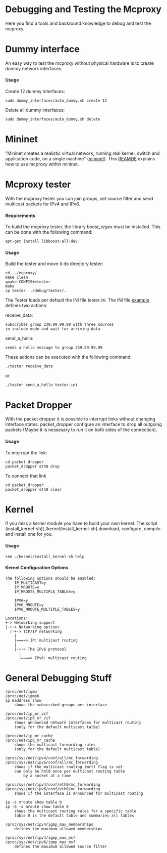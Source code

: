 <!--vim: set textwidth=80 formatoptions+=t wrapmargin=5 -->

Debugging and Testing the Mcproxy
=================================
Here you find a tools and backround knowledge to debug and test the mcproxy.


Dummy interface
===============
An easy way to test the mcproxy without physical hardware is to create dummy
network interfaces.

#### Usage
Create 12 dummy interfaces:

    sudo dummy_interfaces/auto_dummy.sh create 12

Delete all dummy interfaces:

    sudo dummy_interfaces/auto_dummy.sh delete

Mininet
=======
"Mininet creates a realistic virtual network, running real kernel, switch and
application code, on a single machine" ([mininet](mininet.org)). This
[REAMDE](mininet/README.md) explains how to use mcproxy within mininet.

Mcproxy tester
==============
With the mcproxy tester you can join groups, set source filter and send
multicast packets for IPv4 and IPv6.

#### Requirements
To build the mcproxy tester, the library _boost_regex_ must be installed. This
can be done with the following command:
  
    apt-get install libboost-all-dev

#### Usage
Build the tester and move it do directory tester:

    cd ../mcproxy/
    make clean 
    qmake CONFIG+=tester
    make
    cp tester ../debug/tester/.

The Tester loads per default the INI file _tester.ini_.  The INI file
[example](tester/tester.ini) defines two actions: 

receive_data: 

    subscribes group 239.99.99.99 with three sources
    in include mode and wait for arriving data

send_a_hello:

    sends a hello message to group 239.99.99.99       

These actions can be executed with the following command:

    ./tester receive_data

or

    ./tester send_a_hello tester.ini 

Packet Dropper
==============
With the packet dropper it is possible to interrupt links without changing
interface states. packet_dropper configure an interface to drop all outgoing
packets (Maybe it is nessesary to run it on both sides of the connection).

#### Usage
To interrupt the link:

    cd packet_dropper
    packet_dropper eth0 drop

To connect that link

    cd packet_dropper
    packet_dropper eth0 clear

Kernel
======
If you miss a kernel module you have to build your own kernel. The script
(install_kernel-sh)[./kernel/install_kernel-sh] download, configure, compile and
install one for you.

#### Usage
    see ./kernel/install_kernel-sh help

#### Kernel Configuration Options
    The following options should be enabled:
        IP_MULTICAST=y
        IP_MROUTE=y
        IP_MROUTE_MULTIPLE_TABLES=y

        IPV6=y
        IPV6_MROUTE=y
        IPV6_MROUTE_MULTIPLE_TABLES=y

    Locations:
    +-> Networking support
    |-+-> Networking options
      |-+-> TCP/IP networking
        |  
        |====> IP: multicast routing
        |
        |-+-> The IPv6 protocol
          |
          |====> IPv6: multicast routing


General Debugging Stuff
=======================
    /proc/net/igmp
    /proc/net/igmp6
    ip maddress show
        shows the subscribed groups per interface

    /proc/net/ip_mr_vif
    /proc/net/ip6_mr_vif
        shows announced network interfaces for multicast routing
        (only for the default multicast talbe)

    /proc/net/ip_mr_cache
    /proc/net/ip6_mr_cache
        shows the multicast forwarding rules
        (only for the default multicast table)

    /proc/sys/net/ipv4/conf/all/mc_forwarding
    /proc/sys/net/ipv6/conf/all/mc_forwarding
        shows if the multicast routing (mrt) flag is set
        can only be hold once per multicast routing table
            by a socket at a time 

    /proc/sys/net/ipv4/conf/eth0/mc_forwarding
    /proc/sys/net/ipv6/conf/eth0/mc_forwarding
        shows if the interface is announced for multicast routing

    ip -s mroute show table 0
    ip -6 -s mroute show table 0
        shows the multicast routing rules for a specific table 
        table 0 is the default table and summaries all tables  

    /proc/sys/net/ipv4/igmp_max_memberships
        defines the maximum allowed memberships 

    /proc/sys/net/ipv4/igmp_max_msf
    /proc/sys/net/ipv6/igmp_max_msf
        defines the maximum allowed source filter 


